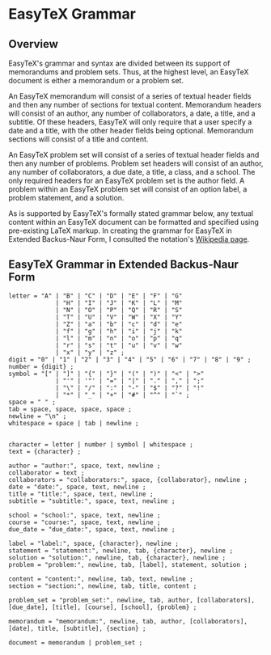 # EasyTeX Grammar

## Overview

EasyTeX's grammar and syntax are divided between its support of memorandums and problem sets. Thus, at the highest level, an EasyTeX document is either a memorandum or a problem set.

An EasyTeX memorandum will consist of a series of textual header fields and then any number of sections for textual content. Memorandum headers will consist of an author, any number of collaborators, a date, a title, and a subtitle. Of these headers, EasyTeX will only require that a user specify a date and a title, with the other header fields being optional. Memorandum sections will consist of a title and content. 

An EasyTeX problem set will consist of a series of textual header fields and then any number of problems. Problem set headers will consist of an author, any number of collaborators, a due date, a title, a class, and a school. The only required headers for an EasyTeX problem set is the author field. A problem within an EasyTeX problem set will consist of an option label, a problem statement, and a solution.

As is supported by EasyTeX's formally stated grammar below, any textual content within an EasyTeX document can be formatted and specified using pre-existing LaTeX markup. In creating the grammar for EasyTeX in Extended Backus-Naur Form, I consulted the notation's [Wikipedia page](http://en.wikipedia.org/wiki/Extended_Backus%E2%80%93Naur_Form).

## EasyTeX Grammar in Extended Backus-Naur Form

	letter = "A" | "B" | "C" | "D" | "E" | "F" | "G"
	       		 | "H" | "I" | "J" | "K" | "L" | "M" 
	       		 | "N" | "O" | "P" | "Q" | "R" | "S" 
	       		 | "T" | "U" | "V" | "W" | "X" | "Y" 
	       		 | "Z" | "a" | "b" | "c" | "d" | "e"
	       		 | "f" | "g" | "h" | "i" | "j" | "k"
	       		 | "l" | "m" | "n" | "o" | "p" | "q"
	       		 | "r" | "s" | "t" | "u" | "v" | "w"
	       		 | "x" | "y" | "z" ;
	digit = "0" | "1" | "2" | "3" | "4" | "5" | "6" | "7" | "8" | "9" ;
	number = {digit} ;
	symbol = "[" | "]" | "{" | "}" | "(" | ")" | "<" | ">"
	       		 | "'" | '"' | "=" | "|" | "." | "," | ";" 
	       		 | "\" | "/" | ":" | "-" | "$" | "?" | "!" 
	       		 | "*" | "_" | "+" | "#" | "^" | "`" ;
	space = " " ;
	tab = space, space, space, space ;
	newline = "\n" ;
	whitespace = space | tab | newline ;


	character = letter | number | symbol | whitespace ;
	text = {character} ;

	author = "author:", space, text, newline ;
	collaborator = text ;
	collaborators = "collaborators:", space, {collaborator}, newline ;
	date = "date:", space, text, newline ;
	title = "title:", space, text, newline ; 
	subtitle = "subtitle:", space, text, newline ;

	school = "school:", space, text, newline ;
	course = "course:", space, text, newline ;
	due_date = "due_date:", space, text, newline ;

	label = "label:", space, {character}, newline ;
	statement = "statement:", newline, tab, {character}, newline ;
	solution = "solution:", newline, tab, {character}, newline ;
	problem = "problem:", newline, tab, [label], statement, solution ;

	content = "content:", newline, tab, text, newline ;
	section = "section:", newline, tab, title, content ;

	problem_set = "problem_set:", newline, tab, author, [collaborators], [due_date], [title], [course], [school], {problem} ;

	memorandum = "memorandum:", newline, tab, author, [collaborators], [date], title, [subtitle], {section} ;

	document = memorandum | problem_set ;
